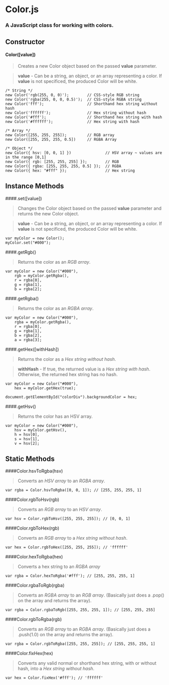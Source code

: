 # Color.js
### A JavaScript class for working with colors.

## Constructor
#### Color([value])
>Creates a new Color object based on the passed **value** parameter.

>**value** - Can be a string, an object, or an array representing a color. If **value** is not specificed, the produced Color will be white. 

	/* String */
	new Color('rgb(255, 0, 0)'); 		// CSS-style RGB string
	new Color('rgba(255, 0, 0, 0.5)'); 	// CSS-style RGBA string
	new Color('fff');					// Shorthand hex string without hash
	new Color('ffffff');				// Hex string without hash
	new Color('#fff');					// Shorthand hex string with hash
	new Color('#ffffff');				// Hex string with hash

	/* Array */
	new Color([255, 255, 255]);			// RGB array
	new Color([255, 255, 255, 0.5])		// RGBA Array

	/* Object */
	new Color({ hsv: [0, 0, 1] })				// HSV array ~ values are in the range [0,1]
	new Color({ rgb: [255, 255, 255] });		// RGB
	new Color({ rgba: [255, 255, 255, 0.5] });	// RGBA
	new Color({ hex: "#fff" });					// Hex string

## Instance Methods
####.set([value])
>Changes the Color object based on the passed **value** parameter and returns the new Color object.

>**value** - Can be a string, an object, or an array representing a color. If **value** is not specificed, the produced Color will be white.

	var myColor = new Color();
	myColor.set("#000");
	
####.getRgb()
>Returns the color as an _RGB array_.
	
	var myColor = new Color("#000"),
		rgb = myColor.getRgba(),
		r = rgba[0], 
		g = rgba[1], 
		b = rgba[2];

####.getRgba()
>Returns the color as an _RGBA array_.
	
	var myColor = new Color("#000"),
		rgba = myColor.getRgba(),
		r = rgba[0], 
		g = rgba[1], 
		b = rgba[2], 
		a = rgba[3];

####.getHex([withHash])
>Returns the color as a _Hex string without hash_. 

>**withHash** - If true, the returned value is a _Hex string with hash_. Otherwise, the returned hex string has no hash.
	
	var myColor = new Color("#000"),
		hex = myColor.getHex(true);

	document.getElementById("colorDiv").backgroundColor = hex;

####.getHsv()
>Returns the color has an HSV array.

	var myColor = new Color("#000"),
		hsv = myColor.getHsv(),
		h = hsv[0],
		s = hsv[1],
		v = hsv[2];

## Static Methods
####Color.hsvToRgba(hsv)
>Converts an _HSV array_ to an _RGBA array_.

	var rgba = Color.hsvToRgba([0, 0, 1]); // [255, 255, 255, 1]

####Color.rgbToHsv(rgb)
>Converts an _RGB array_ to an _HSV array_.

	var hsv = Color.rgbToHsv([255, 255, 255]); // [0, 0, 1]

####Color.rgbToHex(rgb)
>Converts an _RGB array_ to a _Hex string without hash_.

	var hex = Color.rgbToHex([255, 255, 255]); // 'ffffff'

####Color.hexToRgba(hex)
>Converts a hex string to an _RGBA array_

	var rgba = Color.hexToRgba('#fff'); // [255, 255, 255, 1]

####Color.rgbaToRgb(rgba)
>Converts an _RGBA array_ to an _RGB array_. (Basically just does a .pop() on the array and returns the array).

	var rgba = Color.rgbaToRgb([255, 255, 255, 1]); // [255, 255, 255]

####Color.rgbToRgba(rgb)
>Converts an _RGB array_ to an _RGBA array_. (Basically just does a .push(1.0) on the array and returns the array).

	var rgba = Color.rgbToRgba([255, 255, 255]); // [255, 255, 255, 1]

####Color.fixHex(hex)
>Converts any valid normal or shorthand hex string, with or without hash, into a _Hex string without hash_.

	var hex = Color.fixHex('#fff'); // 'ffffff'
